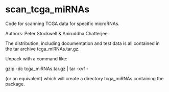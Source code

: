 # scan_tcga_miRNAs
Code for scanning TCGA data for specific microRNAs.

Authors: Peter Stockwell & Aniruddha Chatterjee

The distribution, including documentation and test data is all
contained in the tar archive tcga_miRNAs.tar.gz.

Unpack with a command like:

gzip -dc tcga_miRNAs.tar.gz | tar -xvf -

(or an equivalent) which will create a directory tcga_miRNAs containing
the package.
